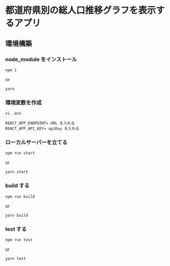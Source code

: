 # 都道府県別の総人口推移グラフを表示するアプリ

## 環境構築

### node_module をインストール

```
npm i
```

or

```
yarn
```

### 環境変数を作成

```
vi .env
```

```.env
REACT_APP_ENDPOINT= URL を入れる
REACT_APP_API_KEY= apiKey を入れる
```

### ローカルサーバーを立てる

```
npm run start
```

or

```
yarn start
```

### build する

```
npm run build
```

or

```
yarn build
```

### test する

```
npm run test
```

or

```
yarn test
```
